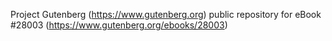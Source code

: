 Project Gutenberg (https://www.gutenberg.org) public repository for eBook #28003 (https://www.gutenberg.org/ebooks/28003)
